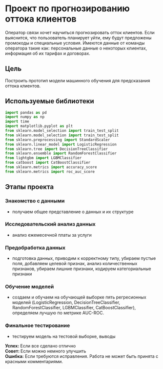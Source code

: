 # Проект по прогнозированию оттока клиентов

Оператор связи хочет научиться прогнозировать отток клиентов. Если выяснится, что пользователь планирует уйти, ему будут предложены промокоды и специальные условия.
Имеются данные от команды оператора такие как: персональные данные о некоторых клиентах, информация об их тарифах и договорах.

## Цель

Построить прототип модели машинного обучения для предсказания оттока клиентов.

## Используемые библиотеки

```python
import pandas as pd
import numpy as np
import time
import matplotlib.pyplot as plt
from sklearn.model_selection import train_test_split
from sklearn.model_selection import train_test_split
from sklearn.preprocessing import StandardScaler
from sklearn.linear_model import LogisticRegression
from sklearn.tree import DecisionTreeClassifier
from sklearn.ensemble import RandomForestClassifier
from lightgbm import LGBMClassifier
from catboost import CatBoostClassifier
from sklearn.metrics import accuracy_score
from sklearn.metrics import roc_auc_score
```

## Этапы проекта

### Знакомство с данными
 - получаем общее представление о данных и их структуре
### Исследовательский анализ данных
 - анализ ежемесечной платы за услуги
### Предобработка данных
 - подготовка данных, приводим к корректному типу, убираем пустые поля, добавляем целевой признак, анализ количественных признаков, убираем лишние признаки, кодируем категориальные признаки
### Обучение моделей
 - создаем и обучаем на обучающей выборке пять регресионных моделей (LogisticRegression, DecisionTreeClassifier, RandomForestClassifier, LGBMClassifier, CatBoostClassifier), определяем лучшую по метрике AUC-ROC.
### Финальное тестирование
 - тестируем модель на тестовой выборке, выводы
 
 <div class="alert alert-block alert-success">
<b>Успех:</b> Если все сделано отлично
</div>

<div class="alert alert-block alert-info">
<b>Совет: </b> Если можно немного улучшить
</div>

<div class="alert alert-block alert-danger">
<b>Ошибка:</b> Если требуются исправления. Работа не может быть принята с красными комментариями.
</div>